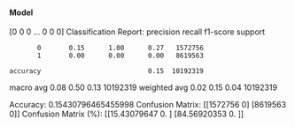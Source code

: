 #### Model
[0 0 0 ... 0 0 0]
Classification Report:
              precision    recall  f1-score   support

           0       0.15      1.00      0.27   1572756
           1       0.00      0.00      0.00   8619563

    accuracy                           0.15  10192319
   macro avg       0.08      0.50      0.13  10192319
weighted avg       0.02      0.15      0.04  10192319

Accuracy: 0.15430796465455998
Confusion Matrix:
[[1572756       0]
 [8619563       0]]
Confusion Matrix (%):
[[15.43079647  0.        ]
 [84.56920353  0.        ]]
